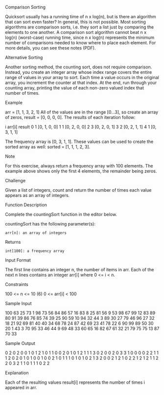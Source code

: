 Comparison Sorting

Quicksort usually has a running time of n x log(n), but is there an algorithm that can sort even faster? In general, this is not possible. Most sorting algorithms are comparison sorts, i.e. they sort a list just by comparing the elements to one another. A comparison sort algorithm cannot beat n x log(n) (worst-case) running time, since n x log(n) represents the minimum number of comparisons needed to know where to place each element. For more details, you can see these notes (PDF).

Alternative Sorting

Another sorting method, the counting sort, does not require comparison. Instead, you create an integer array whose index range covers the entire range of values in your array to sort. Each time a value occurs in the original array, you increment the counter at that index. At the end, run through your counting array, printing the value of each non-zero valued index that number of times.

Example

arr = [1, 1, 3, 2, 1]
All of the values are in the range [0...3], so create an array of zeros,
result = [0, 0, 0, 0]. The results of each iteration follow:

i	arr[i]	result
0	1	    [0, 1, 0, 0]
1	1	    [0, 2, 0, 0]
2	3	    [0, 2, 0, 1]
3	2	    [0, 2, 1, 1]
4	1	    [0, 3, 1, 1]

The frequency array is [0, 3, 1, 1]. These values can be used to create the sorted array as well: sorted = [1, 1, 1, 2, 3].

Note

For this exercise, always return a frequency array with 100 elements. The example above shows only the first 4 elements, the remainder being zeros.

Challenge

Given a list of integers, count and return the number of times each value appears as an array of integers.

Function Description

Complete the countingSort function in the editor below.

countingSort has the following parameter(s):

    arr[n]: an array of integers

Returns

    int[100]: a frequency array

Input Format

The first line contains an integer n, the number of items in arr.
Each of the next n lines contains an integer arr[i] where 0 <= i < n.

Constraints

100 <= n <= 10 (6)
0 <= arr[i] < 100

Sample Input

100
63 25 73 1 98 73 56 84 86 57 16 83 8 25 81 56 9 53 98 67 99 12 83 89 80 91 39 86 76 85 74 39 25 90 59 10 94 32 44 3 89 30 27 79 46 96 27 32 18 21 92 69 81 40 40 34 68 78 24 87 42 69 23 41 78 22 6 90 99 89 50 30 20 1 43 3 70 95 33 46 44 9 69 48 33 60 65 16 82 67 61 32 21 79 75 75 13 87 70 33  

Sample Output

0 2 0 2 0 0 1 0 1 2 1 0 1 1 0 0 2 0 1 0 1 2 1 1 1 3 0 2 0 0 2 0 3 3 1 0 0 0 0 2 2 1 1 1 2 0 2 0 1 0 1 0 0 1 0 0 2 1 0 1 1 1 0 1 0 1 0 2 1 3 2 0 0 2 1 2 1 0 2 2 1 2 1 2 1 1 2 2 0 3 2 1 1 0 1 1 1 0 2 2 

Explanation

Each of the resulting values result[i]
represents the number of times i appeared in arr.
